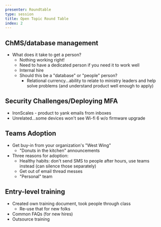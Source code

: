 ```yaml
---
presenter: Roundtable
type: session
title: Open Topic Round Table
index: 2
---
```


## ChMS/database management

* What does it take to get a person?
    * Nothing working right!
    * Need to have a dedicated person if you need it to work well
    * Internal hire
    * Should this be a "database" or "people" person?
        * Relational currency...ability to relate to ministry leaders and help solve problems (and understand product well enough to apply)

## Security Challenges/Deploying MFA

* IronScales - product to yank emails from inboxes
* Unrelated...some devices won't see Wi-fi 6 w/o firmware upgrade

## Teams Adoption

* Get buy-in from your organization's "West Wing"
    * "Donuts in the kitchen" announcements
* Three reasons for adoption:
    * Healthy habits: don't send SMS to people after hours, use teams instead (can silence those separately)
    * Get out of email thread messes
    * "Personal" team

## Entry-level training

* Created own training document, took people through class
    * Re-use that for new folks
* Common FAQs (for new hires)
* Outsource training